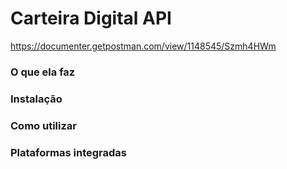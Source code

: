 # Carteira Digital API
https://documenter.getpostman.com/view/1148545/Szmh4HWm

### O que ela faz


### Instalação


### Como utilizar


### Plataformas integradas


